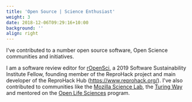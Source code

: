 ```yaml
---
title: 'Open Source | Science Enthusiast'
weight: 3
date: 2018-12-06T09:29:16+10:00
background: ''
align: right
---
```


I've contributed to a number open source software, Open Science communities and initiatives.

I am a software review editor for [rOpenSci](https://ropensci.org/), a 2019 Software Sustainability Institute Fellow, founding member of the ReproHack project and main developer of the ReproHack Hub (https://www.reprohack.org/). I've also contributed to communities like the [Mozilla Science Lab](https://wiki.mozilla.org/ScienceLab), the [Turing Way](https://the-turing-way.netlify.app/welcome) and mentored on the [Open Life Sciences](https://openlifesci.org/ols-3) program.
